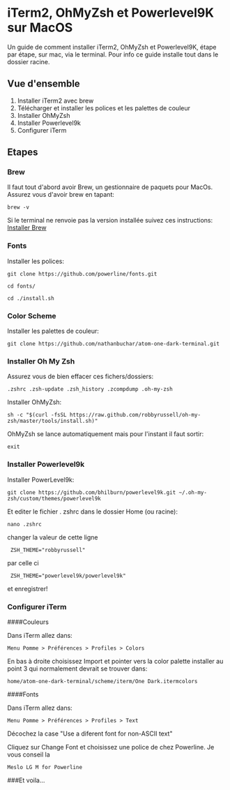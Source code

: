 # iTerm2, OhMyZsh et Powerlevel9K sur MacOS
Un guide de comment installer iTerm2, OhMyZsh et Powerlevel9K, étape par étape, sur mac, via le terminal.
Pour info ce guide installe tout dans le dossier racine.

## Vue d'ensemble

1. Installer iTerm2 avec brew
2. Télécharger et installer les polices et les palettes de couleur
3. Installer OhMyZsh
4. Installer Powerlevel9k
5. Configurer iTerm

## Etapes

### Brew

Il faut tout d'abord avoir Brew, un gestionnaire de paquets pour MacOs.
Assurez vous d'avoir brew en tapant:

	brew -v

Si le terminal ne renvoie pas la version installée suivez ces instructions: [Installer Brew](https://brew.sh/index_fr.htm)

### Fonts

Installer les polices:

	git clone https://github.com/powerline/fonts.git

	cd fonts/

	cd ./install.sh

### Color Scheme

Installer les palettes de couleur:

	git clone https://github.com/nathanbuchar/atom-one-dark-terminal.git

### Installer Oh My Zsh

Assurez vous de bien effacer ces fichers/dossiers:

	.zshrc .zsh-update .zsh_history .zcompdump .oh-my-zsh

Installer OhMyZsh:

	sh -c "$(curl -fsSL https://raw.github.com/robbyrussell/oh-my-zsh/master/tools/install.sh)"

OhMyZsh se lance automatiquement mais pour l'instant il faut sortir:

	exit


### Installer Powerlevel9k

Installer PowerLevel9k:

	git clone https://github.com/bhilburn/powerlevel9k.git ~/.oh-my-zsh/custom/themes/powerlevel9k

Et editer le fichier . zshrc dans le dossier Home (ou racine):

	nano .zshrc

changer la valeur de cette ligne

	 ZSH_THEME="robbyrussell"

par celle ci

	 ZSH_THEME="powerlevel9k/powerlevel9k"

et enregistrer!

### Configurer iTerm
####Couleurs

Dans iTerm allez dans:

	Menu Pomme > Préférences > Profiles > Colors

En bas à droite choisissez Import et pointer vers la color palette installer au point 3 qui normalement devrait se trouver dans:

	home/atom-one-dark-terminal/scheme/iterm/One Dark.itermcolors

####Fonts

Dans iTerm allez dans:

	Menu Pomme > Préférences > Profiles > Text

Décochez la case "Use a diferent font for non-ASCII text"

Cliquez sur Change Font et choisissez une police de chez Powerline. Je vous conseil la 

	Meslo LG M for Powerline

###Et voila...